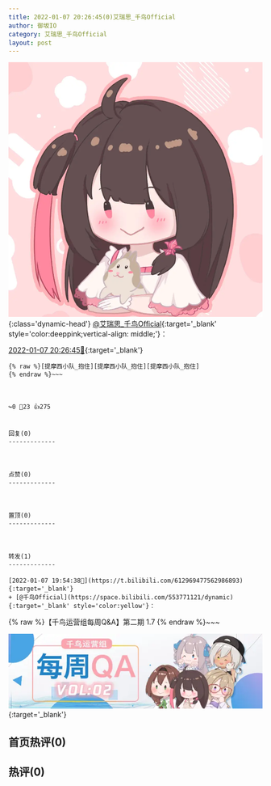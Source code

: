 ```yaml
---
title: 2022-01-07 20:26:45(0)艾瑞思_千鸟Official
author: 御坂IO
category: 艾瑞思_千鸟Official
layout: post
---
```


![img](/images/7e08840c56f251de28bdf766b647bd5fe9a5d50a.jpg){:class='dynamic-head'}
[@艾瑞思_千鸟Official](https://space.bilibili.com/1090010845/dynamic){:target='_blank' style='color:deeppink;vertical-align: middle;'}：

[2022-01-07 20:26:45🔗](https://t.bilibili.com/612977753963989628){:target='_blank'}

~~~
{% raw %}[提摩西小队_抱住][提摩西小队_抱住][提摩西小队_抱住]
{% endraw %}~~~



↪️0 💬23 👍275


回复(0)
-------------



点赞(0)
-------------



置顶(0)
-------------



转发(1)
-------------

[2022-01-07 19:54:38🔗](https://t.bilibili.com/612969477562986893){:target='_blank'}
+ [@千鸟Official](https://space.bilibili.com/553771121/dynamic){:target='_blank' style='color:yellow'}：
~~~
{% raw %}【千鸟运营组每周Q&A】第二期 1.7
{% endraw %}~~~



[![img](/images/41966bc29e1e78ceb9fcd836e12ab0ae809ab817.png)](///www.bilibili.com/read/cv14746513){:target='_blank'}



首页热评(0)
-------------



热评(0)
-------------



